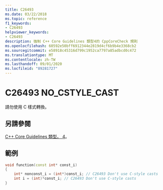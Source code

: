 ```yaml
---
title: C26493
ms.date: 03/22/2018
ms.topic: reference
f1_keywords:
- C26493
helpviewer_keywords:
- C26493
description: 強制 C++ Core Guidelines 類型4的 CppCoreCheck 規則
ms.openlocfilehash: 60592e50bff6912344e2819d4cf6b9b4e3368cb2
ms.sourcegitcommit: e58918c45316d799c1952ca7797a85adbcd0c472
ms.translationtype: MT
ms.contentlocale: zh-TW
ms.lasthandoff: 09/01/2020
ms.locfileid: "89281727"
---
```

# <a name="c26493-no_cstyle_cast"></a>C26493 NO_CSTYLE_CAST

請勿使用 C 樣式轉換。 

## <a name="see-also"></a>另請參閱
[C++ Core Guidelines 類型。 4](https://github.com/isocpp/CppCoreGuidelines/blob/master/CppCoreGuidelines.md#SS-type)。

## <a name="example"></a>範例
```cpp
void function(const int* const_i)
{
    int* nonconst_i = (int*)const_i; // C26493 Don't use C-style casts
    int i = (int)*const_i; // C26493 Don't use C-style casts
}
```
